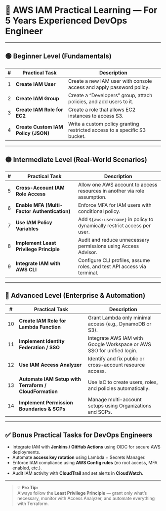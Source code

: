 # 🧠 AWS IAM Practical Learning — For 5 Years Experienced DevOps Engineer

---

## 🟢 Beginner Level (Fundamentals)

| # | Practical Task | Description |
|---|----------------|-------------|
| 1 | **Create IAM User** | Create a new IAM user with console access and apply password policy. |
| 2 | **Create IAM Group** | Create a “Developers” group, attach policies, and add users to it. |
| 3 | **Create IAM Role for EC2** | Create a role that allows EC2 instances to access S3. |
| 4 | **Create Custom IAM Policy (JSON)** | Write a custom policy granting restricted access to a specific S3 bucket. |

---

## 🟡 Intermediate Level (Real-World Scenarios)

| # | Practical Task | Description |
|---|----------------|-------------|
| 5 | **Cross-Account IAM Role Access** | Allow one AWS account to access resources in another via role assumption. |
| 6 | **Enable MFA (Multi-Factor Authentication)** | Enforce MFA for IAM users with conditional policy. |
| 7 | **Use IAM Policy Variables** | Add `${aws:username}` in policy to dynamically restrict access per user. |
| 8 | **Implement Least Privilege Principle** | Audit and reduce unnecessary permissions using Access Advisor. |
| 9 | **Integrate IAM with AWS CLI** | Configure CLI profiles, assume roles, and test API access via terminal. |

---

## 🔴 Advanced Level (Enterprise & Automation)

| # | Practical Task | Description |
|---|----------------|-------------|
| 10 | **Create IAM Role for Lambda Function** | Grant Lambda only minimal access (e.g., DynamoDB or S3). |
| 11 | **Implement Identity Federation / SSO** | Integrate AWS IAM with Google Workspace or AWS SSO for unified login. |
| 12 | **Use IAM Access Analyzer** | Identify and fix public or cross-account resource access. |
| 13 | **Automate IAM Setup with Terraform / CloudFormation** | Use IaC to create users, roles, and policies automatically. |
| 14 | **Implement Permission Boundaries & SCPs** | Manage multi-account setups using Organizations and SCPs. |

---

## ✅ Bonus Practical Tasks for DevOps Engineers

- Integrate IAM with **Jenkins / GitHub Actions** using OIDC for secure AWS deployments.  
- Automate **access key rotation** using Lambda + Secrets Manager.  
- Enforce IAM compliance using **AWS Config rules** (no root access, MFA enabled, etc.).  
- Audit IAM activity with **CloudTrail** and set alerts in **CloudWatch**.  

---

> 💡 **Pro Tip:**  
> Always follow the **Least Privilege Principle** — grant only what’s necessary, monitor with Access Analyzer, and automate everything with Terraform.



